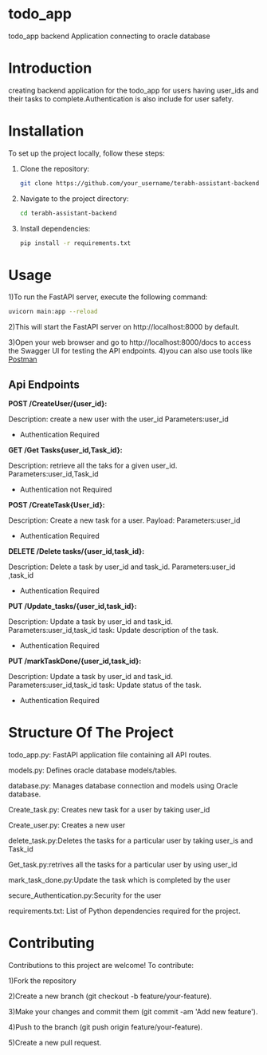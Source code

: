 # todo_app
todo_app backend Application connecting to oracle database

# Introduction
creating backend application for the todo_app for users having user_ids and their tasks to complete.Authentication is also include for user safety.

# Installation

To set up the project locally, follow these steps:

1. Clone the repository:
    ```bash
    git clone https://github.com/your_username/terabh-assistant-backend.git
    ```
2. Navigate to the project directory:
    ```bash
    cd terabh-assistant-backend
    ```
3. Install dependencies:
    ```bash
    pip install -r requirements.txt
    ```
# Usage

1)To run the FastAPI server, execute the following command:
```bash
uvicorn main:app --reload
```
2)This will start the FastAPI server on http://localhost:8000 by default.

3)Open your web browser and go to http://localhost:8000/docs to access the Swagger UI for testing the API endpoints.
4)you can also use tools like [Postman](https://www.postman.com/)

## Api Endpoints

**POST /CreateUser/{user_id}:**

Description: create a new user with the user_id
Parameters:user_id
* Authentication Required


**GET /Get Tasks{user_id,Task_id}:**

Description: retrieve all the taks for a given user_id.
Parameters:user_id,Task_id
* Authentication not Required

**POST /CreateTask{User_id}:**

Description: Create a new task for a user.
Payload:
Parameters:user_id
* Authentication Required


**DELETE /Delete tasks/{user_id,task_id}:**

Description: Delete a task by user_id and task_id.
Parameters:user_id ,task_id
* Authentication Required


**PUT /Update_tasks/{user_id,task_id}:**

Description: Update a task by user_id and task_id.
Parameters:user_id,task_id
task: Update description of the task.
* Authentication Required

**PUT /markTaskDone/{user_id,task_id}:**

Description: Update a task by user_id and task_id.
Parameters:user_id,task_id
task: Update status of the task.
* Authentication Required

# Structure Of The Project
todo_app.py: FastAPI application file containing all  API routes.

models.py: Defines oracle database models/tables.

database.py: Manages database connection and models using Oracle database.

Create_task.py: Creates new task for a user by taking user_id

Create_user.py: Creates a new user

delete_task.py:Deletes the tasks for a particular user by taking user_is and Task_id

Get_task.py:retrives all the tasks for a particular user by using user_id

mark_task_done.py:Update the task which is completed by the user

secure_Authentication.py:Security for the user

requirements.txt: List of Python dependencies required for the project.


# Contributing
Contributions to this project are welcome! To contribute:

1)Fork the repository

2)Create a new branch (git checkout -b feature/your-feature).

3)Make your changes and commit them (git commit -am 'Add new feature').

4)Push to the branch (git push origin feature/your-feature).

5)Create a new pull request.

